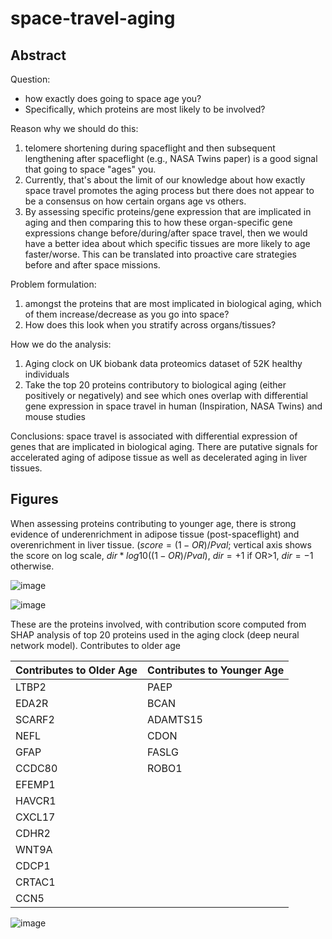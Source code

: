 # space-travel-aging

## Abstract

Question: 
* how exactly does going to space age you? 
* Specifically, which proteins are most likely to be involved? 

Reason why we should do this:
1. telomere shortening during spaceflight and then subsequent lengthening after spaceflight (e.g., NASA Twins paper) is a good signal that going to space "ages" you. 
2. Currently, that's about the limit of our knowledge about how exactly space travel promotes the aging process but there does not appear to be a consensus on how certain organs age vs others. 
3. By assessing specific proteins/gene expression that are implicated in aging and then comparing this to how these organ-specific gene expressions change before/during/after space travel, then we would have a better idea about which specific tissues are more likely to age faster/worse. This can be translated into proactive care strategies before and after space missions.

Problem formulation:
1. amongst the proteins that are most implicated in biological aging, which of them increase/decrease as you go into space?
2. How does this look when you stratify across organs/tissues?

How we do the analysis:
1. Aging clock on UK biobank data proteomics dataset of 52K healthy individuals
2. Take the top 20 proteins contributory to biological aging (either positively or negatively) and see which ones overlap with differential gene expression in space travel in human (Inspiration, NASA Twins) and mouse studies

Conclusions: space travel is associated with differential expression of genes that are implicated in biological aging. There are putative signals for accelerated aging of adipose tissue as well as decelerated aging in liver tissues. 

## Figures

When assessing proteins contributing to younger age, there is strong evidence of underenrichment in adipose tissue (post-spaceflight) and overenrichment in liver tissue. ($score = (1-OR) / Pval$; vertical axis shows the score on log scale, $dir * log10((1-OR) / Pval)$, $dir=+1$ if OR>1, $dir=-1$ otherwise.

![image](https://github.com/perceptronmd/space-travel-aging/assets/72681336/d1222b7f-aac4-4ebf-abd9-9bc9c405f11f)


![image](https://github.com/perceptronmd/space-travel-aging/assets/72681336/1c245d7f-8158-48aa-aa26-1a76c486cce9)



These are the proteins involved, with contribution score computed from SHAP analysis of top 20 proteins used in the aging clock (deep neural network model).
Contributes to older age

| Contributes to Older Age | Contributes to Younger Age |
|---------------------------|----------------------------|
| LTBP2                     | PAEP                       |
| EDA2R                     | BCAN                       |
| SCARF2                    | ADAMTS15                   |
| NEFL                      | CDON                       |
| GFAP                      | FASLG                      |
| CCDC80                    | ROBO1                      |
| EFEMP1                    |                            |
| HAVCR1                    |                            |
| CXCL17                    |                            |
| CDHR2                     |                            |
| WNT9A                     |                            |
| CDCP1                     |                            |
| CRTAC1                    |                            |
| CCN5                      |                            |


![image](https://github.com/perceptronmd/space-travel-aging/assets/72681336/5cf872b0-b03e-4612-b4a5-9fe96cf41f83)


